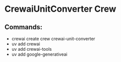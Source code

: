 # CrewaiUnitConverter Crew

## Commands:
*   crewai create crew crewai-unit-converter
*   uv add crewai
*   uv add crewai-tools
*   uv add google-generativeai
